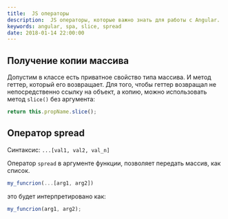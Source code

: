 ```yaml
---
title:  JS операторы
description:  JS операторы, которые важно знать для работы с Angular.
keywords: angular, spa, slice, spread
date: 2018-01-14 22:00:00
---
```


## Получение копии массива

Допустим в классе есть приватное свойство типа массива. И метод геттер, который его возвращает. Для того, чтобы геттер возвращал не непосредственно ссылку на объект, а копию, можно использовать метод `slice()` без аргумента:

```typescript
return this.propName.slice();
```

## Оператор spread

Синтаксис: `...[val1, val2, val_n]`

Оператор `spread` в аргументе функции, позволяет передать массив, как список.

```typescript
my_funcrion(...[arg1, arg2])
```

это будет интерпретировано как:

```typescript
my_funcrion(arg1, arg2);
```